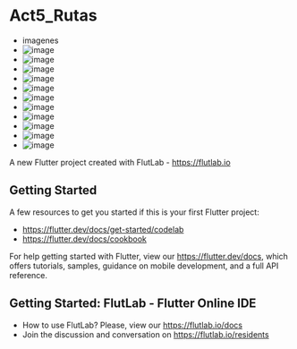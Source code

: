 # Act5_Rutas
- imagenes
- ![image](https://github.com/user-attachments/assets/51d59bf2-8fc0-4597-8e87-3ae0e1776593)
- ![image](https://github.com/user-attachments/assets/dc20d37c-ec96-4c37-ae9a-d0309d2e8d6d)
- ![image](https://github.com/user-attachments/assets/7af7e388-5d95-4420-9c6a-a5be84521062)
- ![image](https://github.com/user-attachments/assets/bdef73b2-e440-4083-9449-2009e6a32788)
- ![image](https://github.com/user-attachments/assets/6829c944-5120-4d68-bfb6-f270b236360a)
- ![image](https://github.com/user-attachments/assets/770d92ea-719a-448a-94f5-9135ba22b951)
- ![image](https://github.com/user-attachments/assets/278417a5-93ac-4910-a7b8-02b4b78b0f01)
- ![image](https://github.com/user-attachments/assets/83d2a500-0aa1-4d59-806f-a656bcfd3945)
- ![image](https://github.com/user-attachments/assets/5f76d6be-bd7e-4d42-be90-e1b8207f166c)
- ![image](https://github.com/user-attachments/assets/d597e23b-dba8-4b46-bddc-f9b33b849995)
- ![image](https://github.com/user-attachments/assets/24e6123f-fa18-4e1c-9502-95eca816ef31)











A new Flutter project created with FlutLab - https://flutlab.io

## Getting Started

A few resources to get you started if this is your first Flutter project:

- https://flutter.dev/docs/get-started/codelab
- https://flutter.dev/docs/cookbook

For help getting started with Flutter, view our
https://flutter.dev/docs, which offers tutorials,
samples, guidance on mobile development, and a full API reference.

## Getting Started: FlutLab - Flutter Online IDE

- How to use FlutLab? Please, view our https://flutlab.io/docs
- Join the discussion and conversation on https://flutlab.io/residents
